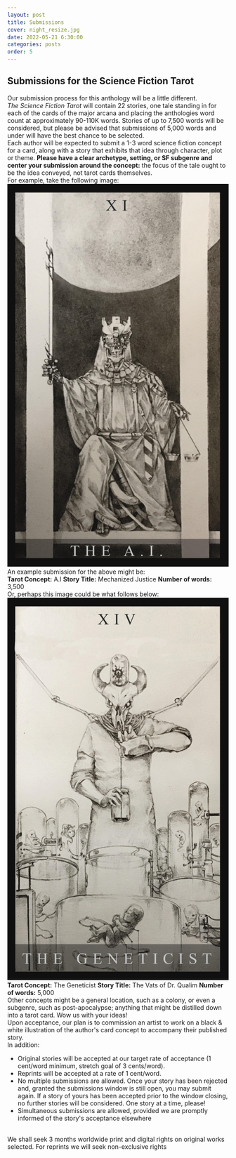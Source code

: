 ```yaml
---
layout: post
title: Submissions
cover: night_resize.jpg
date: 2022-05-21 6:30:00
categories: posts
order: 5
---
```


## Submissions for the Science Fiction Tarot

Our submission process for this anthology will be a little different.
<br />
<em>The Science Fiction Tarot</em> will contain 22 stories, one tale standing in for each of the cards of the major arcana and placing the anthologies word count at approximately 90-110K words. Stories of up to 7,500 words will be considered, but please be advised that submissions of 5,000 words and under will have the best chance to be selected.
<br />
Each author will be expected to submit a 1-3 word science fiction concept for a card, along with a story that exhibits that idea through character, plot or theme. <strong>Please have a clear archetype, setting, or SF subgenre and center your submission around the concept:</strong> the focus of the tale ought to be the idea conveyed, not tarot cards themselves.
<br />
For example, take the following image:
<br />
<img src="./Images/Tarot_AI.jpg" />
<br />
An example submission for the above might be:
<br />
<strong>Tarot Concept:</strong> A.I
<strong>Story Title:</strong> Mechanized Justice
<strong>Number of words:</strong> 3,500
<br />
Or, perhaps this image could be what follows below: 
<br />
<img src="./Images/Tarot_Geneticist.jpg" />
<br />
<strong>Tarot Concept:</strong> The Geneticist
<strong>Story Title:</strong> The Vats of Dr. Qualim
<strong>Number of words:</strong> 5,000
<br />
Other concepts might be a general location, such as a colony, or even a subgenre, such as post-apocalypse; anything that might be distilled down into a tarot card. Wow us with your ideas!
<br />
Upon acceptance, our plan is to commission an artist to work on a black & white illustration of the author's card concept to accompany their published story.
<br />
In addition:
<br />

- Original stories will be accepted at our target rate of acceptance (1 cent/word minimum, stretch goal of 3 cents/word).
  <br />
- Reprints will be accepted at a rate of 1 cent/word.
  <br />
- No multiple submissions are allowed. Once your story has been rejected and, granted the submissions window is still open, you may submit again. If a story of yours has been accepted prior to the window closing, no further stories will be considered. One story at a time, please!
  <br />
- Simultaneous submissions are allowed, provided we are promptly informed of the story's acceptance elsewhere

<br />
We shall seek 3 months worldwide print and digital rights on original works selected. For reprints we will seek non-exclusive rights
